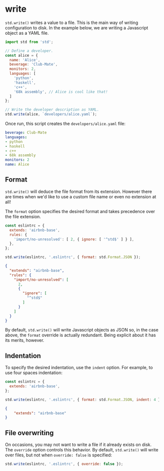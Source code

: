 # write

`std.write()` writes a value to a file. This is the main way of writing
configuration to disk. In the example below, we are writing a Javascript
object as a YAML file.

```javascript
import std from 'std';

// Define a developer.
const alice = {
  name: 'Alice',
  beverage: 'Club-Mate',
  monitors: 2,
  languages: [
    'python',
    'haskell',
    'c++',
    '68k assembly', // Alice is cool like that!
  ]
};

// Write the developer description as YAML.
std.write(alice, `developers/alice.yaml`);
```

Once run, this script creates the `developers/alice.yaml` file:

```yaml
beverage: Club-Mate
languages:
- python
- haskell
- c++
- 68k assembly
monitors: 2
name: Alice
```

## Format

`std.write()` will deduce the file format from its extension. However there
are times when we'd like to use a custom file name or even no extension at
all!

The `format` option specifies the desired format and takes precedence over
the file extension.

```javascript
const eslintrc = {
  extends: 'airbnb-base',
  rules: {
    'import/no-unresolved': [ 2, { ignore: [ '^std$' ] } ],
  },
};

std.write(eslintrc, '.eslintrc', { format: std.Format.JSON });
```

```json
{
  "extends": "airbnb-base",
  "rules": {
    "import/no-unresolved": [
      2,
      {
        "ignore": [
          "^std$"
        ]
      }
    ]
  }
}
```

By default, `std.write()` will write Javascript objects as JSON so, in the
case above, the `format` override is actually redundant. Being explicit about
it has its merits, however.

## Indentation

To specify the desired indentation, use the `indent` option. For example, to
use four spaces indentation:

```javascript
const eslintrc = {
  extends: 'airbnb-base',
};

std.write(eslintrc, '.eslintrc', { format: std.Format.JSON, indent: 4 });
```

```json
{
    "extends": "airbnb-base"
}
```

## File overwriting

On occasions, you may not want to write a file if it already exists on disk.
The `override` option controls this behavior. By default, `std.write()` will
write over files, but not when `override: false` is specified:

```javascript
std.write(eslintrc, '.eslintrc', { override: false });
```
